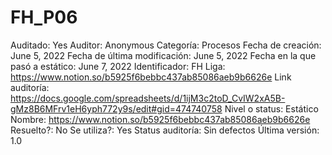 # FH_P06

Auditado: Yes
Auditor: Anonymous
Categoría: Procesos
Fecha de creación: June 5, 2022
Fecha de última modificación: June 5, 2022
Fecha en la que pasó a estático: June 7, 2022
Identificador: FH
Liga: https://www.notion.so/b5925f6bebbc437ab85086aeb9b6626e 
Link auditoría: https://docs.google.com/spreadsheets/d/1ijM3c2toD_CvIW2xA5B-gMz8B6MFrv1eH6yph772y9s/edit#gid=474740758
Nivel o status: Estático
Nombre: https://www.notion.so/b5925f6bebbc437ab85086aeb9b6626e 
Resuelto?: No
Se utiliza?: Yes
Status auditoría: Sin defectos
Última versión: 1.0